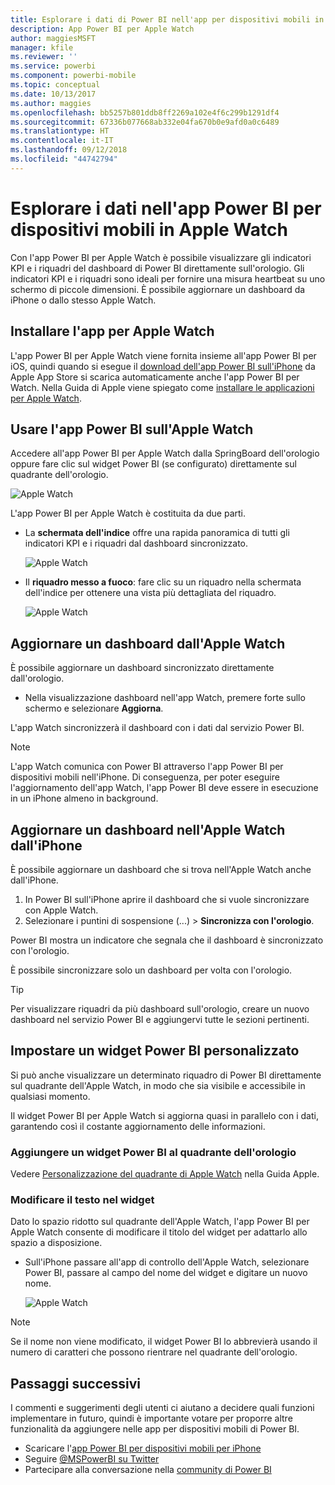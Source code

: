 ```yaml
---
title: Esplorare i dati di Power BI nell'app per dispositivi mobili in Apple Watch
description: App Power BI per Apple Watch
author: maggiesMSFT
manager: kfile
ms.reviewer: ''
ms.service: powerbi
ms.component: powerbi-mobile
ms.topic: conceptual
ms.date: 10/13/2017
ms.author: maggies
ms.openlocfilehash: bb5257b801ddb8ff2269a102e4f6c299b1291df4
ms.sourcegitcommit: 67336b077668ab332e04fa670b0e9afd0a0c6489
ms.translationtype: HT
ms.contentlocale: it-IT
ms.lasthandoff: 09/12/2018
ms.locfileid: "44742794"
---
```

# <a name="explore-your-data-in-the-power-bi-mobile-app-on-your-apple-watch"></a>Esplorare i dati nell'app Power BI per dispositivi mobili in Apple Watch
Con l'app Power BI per Apple Watch è possibile visualizzare gli indicatori KPI e i riquadri del dashboard di Power BI direttamente sull'orologio. Gli indicatori KPI e i riquadri sono ideali per fornire una misura heartbeat su uno schermo di piccole dimensioni. È possibile aggiornare un dashboard da iPhone o dallo stesso Apple Watch.

## <a name="install-the-apple-watch-app"></a>Installare l'app per Apple Watch
L'app Power BI per Apple Watch viene fornita insieme all'app Power BI per iOS, quindi quando si esegue il [download dell'app Power BI sull'iPhone](http://go.microsoft.com/fwlink/?LinkId=522062 "Download dell'app per iPhone") da Apple App Store si scarica automaticamente anche l'app Power BI per Watch. Nella Guida di Apple viene spiegato come [installare le applicazioni per Apple Watch](https://support.apple.com/en-us/HT204784).

## <a name="use-the-power-bi-app-on-the-apple-watch"></a>Usare l'app Power BI sull'Apple Watch
Accedere all'app Power BI per Apple Watch dalla SpringBoard dell'orologio oppure fare clic sul widget Power BI (se configurato) direttamente sul quadrante dell'orologio.

![Apple Watch](./media/mobile-apple-watch/pbi_aplwatch_complicatn240arrow.png)

L'app Power BI per Apple Watch è costituita da due parti.

* La **schermata dell'indice** offre una rapida panoramica di tutti gli indicatori KPI e i riquadri dal dashboard sincronizzato.
  
  ![Apple Watch](./media/mobile-apple-watch/pbi_aplwatch_indexscreen240.png)
* Il **riquadro messo a fuoco**: fare clic su un riquadro nella schermata dell'indice per ottenere una vista più dettagliata del riquadro.
  
  ![Apple Watch](./media/mobile-apple-watch/pbi_aplwatch_kpi.png)

## <a name="refresh-a-dashboard-from-your-apple-watch"></a>Aggiornare un dashboard dall'Apple Watch
È possibile aggiornare un dashboard sincronizzato direttamente dall'orologio.

* Nella visualizzazione dashboard nell'app Watch, premere forte sullo schermo e selezionare **Aggiorna**.

L'app Watch sincronizzerà il dashboard con i dati dal servizio Power BI.

> [!NOTE]
> L'app Watch comunica con Power BI attraverso l'app Power BI per dispositivi mobili nell'iPhone. Di conseguenza, per poter eseguire l'aggiornamento dell'app Watch, l'app Power BI deve essere in esecuzione in un iPhone almeno in background.
> 
> 

## <a name="refresh-a-dashboard-on-your-apple-watch-from-your-iphone"></a>Aggiornare un dashboard nell'Apple Watch dall'iPhone
È possibile aggiornare un dashboard che si trova nell'Apple Watch anche dall'iPhone.

1. In Power BI sull'iPhone aprire il dashboard che si vuole sincronizzare con Apple Watch. 
2. Selezionare i puntini di sospensione (...) > **Sincronizza con l'orologio**.

Power BI mostra un indicatore che segnala che il dashboard è sincronizzato con l'orologio.

È possibile sincronizzare solo un dashboard per volta con l'orologio.

> [!TIP]
> Per visualizzare riquadri da più dashboard sull'orologio, creare un nuovo dashboard nel servizio Power BI e aggiungervi tutte le sezioni pertinenti.
> 
> 

## <a name="set-a-custom-power-bi-widget"></a>Impostare un widget Power BI personalizzato
Si può anche visualizzare un determinato riquadro di Power BI direttamente sul quadrante dell'Apple Watch, in modo che sia visibile e accessibile in qualsiasi momento.

Il widget Power BI per Apple Watch si aggiorna quasi in parallelo con i dati, garantendo così il costante aggiornamento delle informazioni.

### <a name="add-a-power-bi-widget-to-your-watch-face"></a>Aggiungere un widget Power BI al quadrante dell'orologio
Vedere [Personalizzazione del quadrante di Apple Watch](https://support.apple.com/en-us/HT205536) nella Guida Apple.

### <a name="change-the-text-on-the-widget"></a>Modificare il testo nel widget
Dato lo spazio ridotto sul quadrante dell'Apple Watch, l'app Power BI per Apple Watch consente di modificare il titolo del widget per adattarlo allo spazio a disposizione.

* Sull'iPhone passare all'app di controllo dell'Apple Watch, selezionare Power BI, passare al campo del nome del widget e digitare un nuovo nome.
  
  ![Apple Watch](./media/mobile-apple-watch/pbi_aplwatch_oniphone.png)

> [!NOTE]
> Se il nome non viene modificato, il widget Power BI lo abbrevierà usando il numero di caratteri che possono rientrare nel quadrante dell'orologio. 
> 
> 

## <a name="next-steps"></a>Passaggi successivi
I commenti e suggerimenti degli utenti ci aiutano a decidere quali funzioni implementare in futuro, quindi è importante votare per proporre altre funzionalità da aggiungere nelle app per dispositivi mobili di Power BI. 

* Scaricare l'[app Power BI per dispositivi mobili per iPhone](http://go.microsoft.com/fwlink/?LinkId=522062)
* Seguire [@MSPowerBI su Twitter](https://twitter.com/MSPowerBI)
* Partecipare alla conversazione nella [community di Power BI](http://community.powerbi.com/)

